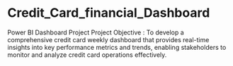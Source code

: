 # Credit_Card_financial_Dashboard
Power BI Dashboard Project
Project Objective : To develop a comprehensive credit card weekly dashboard that provides real-time insights into key performance metrics and trends, enabling stakeholders to monitor and analyze credit card operations effectively.

